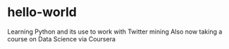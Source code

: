 # hello-world
Learning Python and its use to work with Twitter mining
Also now taking a course on Data Science via Coursera

